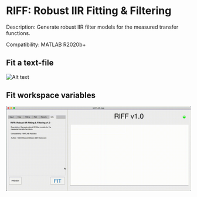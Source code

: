 # RIFF: Robust IIR Fitting & Filtering

Description: Generate robust IIR filter models for the measured transfer functions.

Compatibility: MATLAB R2020b+

## Fit a text-file
![Alt text](RIFF-tutorial-1.gif)

## Fit workspace variables 
![Alt text](RIFF-tutorial-2.gif)

